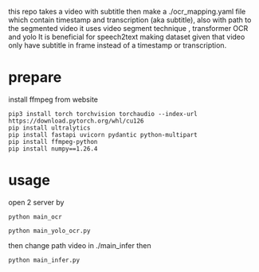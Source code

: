 this repo takes a video with subtitle then make a ./ocr_mapping.yaml file which contain timestamp and transcription (aka subtitle), also with path to the segmented video
it uses video segment technique , transformer OCR and yolo
It is beneficial for speech2text making dataset given that video only have subtitle in frame instead of a timestamp or transcription.

# prepare
install ffmpeg from website
```
pip3 install torch torchvision torchaudio --index-url https://download.pytorch.org/whl/cu126
pip install ultralytics
pip install fastapi uvicorn pydantic python-multipart
pip install ffmpeg-python
pip install numpy==1.26.4
```

# usage 
open 2 server by 
```
python main_ocr
```
```
python main_yolo_ocr.py
```
then change path video in ./main_infer then 
```
python main_infer.py
```